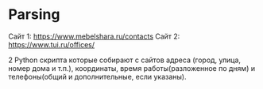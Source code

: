 # Parsing
Сайт 1: https://www.mebelshara.ru/contacts
Сайт 2: https://www.tui.ru/offices/

2 Python скрипта которые собирают с сайтов адреса (город, улица, номер дома и т.п.), координаты, время работы(разложенное по дням) и телефоны(общий и дополнительные, если указаны).
